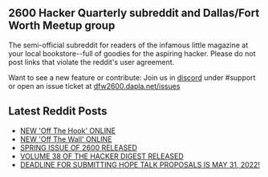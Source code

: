 ## 2600 Hacker Quarterly subreddit and Dallas/Fort Worth Meetup group
The semi-official subreddit for readers of the infamous little magazine at your local bookstore--full of goodies for the aspiring hacker. Please do not post links that violate the reddit's user agreement.

Want to see a new feature or contribute: 
Join us in [discord](https://dfw2600.dapla.net/chat) under #support or open an issue ticket at [dfw2600.dapla.net/issues](https://dfw2600.dapla.net/issues)

## Latest Reddit Posts
<!-- BLOG-POST-LIST:START -->
- [NEW 'Off The Hook' ONLINE](https://2600.com/hook/15-06-2022)
- [NEW 'Off The Wall' ONLINE](https://2600.com/wall/14-06-2022)
- [SPRING ISSUE OF 2600 RELEASED](https://2600.com/content/spring-issue-2600-released-15)
- [VOLUME 38 OF THE HACKER DIGEST RELEASED](https://2600.com/content/volume-38-hacker-digest-released)
- [DEADLINE FOR SUBMITTING HOPE TALK PROPOSALS  IS MAY 31, 2022!](https://2600.com/content/deadline-submitting-hope-talk-proposals-may-31-2022)
<!-- BLOG-POST-LIST:END -->

